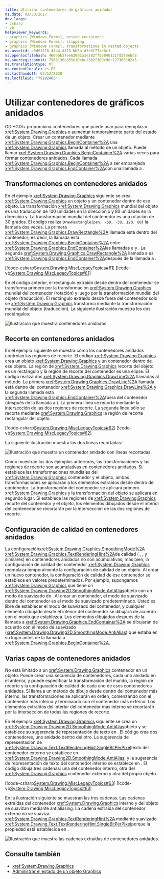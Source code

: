 ```yaml
---
title: Utilizar contenedores de gráficos anidados
ms.date: 03/30/2017
dev_langs:
- csharp
- vb
helpviewer_keywords:
- graphics [Windows Forms], nested containers
- graphics [Windows Forms], clipping
- graphics [Windows Forms], transformations in nested objects
ms.assetid: a0d9f178-43a4-4323-bb5a-d3e3f77ae6c1
ms.openlocfilehash: 460ebb37ee62691a1e282f756840121fd378ebd8
ms.sourcegitcommit: 7588136e355e10cbc2582f389c90c127363c02a5
ms.translationtype: MT
ms.contentlocale: es-ES
ms.lasthandoff: 03/12/2020
ms.locfileid: "79182463"
---
```

# <a name="using-nested-graphics-containers"></a>Utilizar contenedores de gráficos anidados
GDI+GDI+ proporciona contenedores que puede usar para reemplazar <xref:System.Drawing.Graphics> o aumentar temporalmente parte del estado de un objeto. Crear un contenedor mediante <xref:System.Drawing.Graphics.BeginContainer%2A> una <xref:System.Drawing.Graphics> llamada al método de un objeto. Puede llamar <xref:System.Drawing.Graphics.BeginContainer%2A> varias veces para formar contenedores anidados. Cada llamada <xref:System.Drawing.Graphics.BeginContainer%2A> a ser emparejada <xref:System.Drawing.Graphics.EndContainer%2A>con una llamada a .  
  
## <a name="transformations-in-nested-containers"></a>Transformaciones en contenedores anidados  
 En el ejemplo <xref:System.Drawing.Graphics> siguiente se crea <xref:System.Drawing.Graphics> un objeto y un contenedor dentro de ese objeto. La transformación <xref:System.Drawing.Graphics> mundial del objeto es una traducción de 100 unidades en la dirección x y 80 unidades en la dirección y. La transformación mundial del contenedor es una rotación de 30 grados. El código realiza `DrawRectangle(pen, -60, -30, 120, 60)` la llamada dos veces. La primera <xref:System.Drawing.Graphics.DrawRectangle%2A> llamada está dentro del contenedor; es decir, la llamada está <xref:System.Drawing.Graphics.BeginContainer%2A> entre <xref:System.Drawing.Graphics.EndContainer%2A>las llamadas a y . La segunda <xref:System.Drawing.Graphics.DrawRectangle%2A> llamada a es <xref:System.Drawing.Graphics.EndContainer%2A>después de la llamada a .  
  
 [!code-csharp[System.Drawing.MiscLegacyTopics#61](~/samples/snippets/csharp/VS_Snippets_Winforms/System.Drawing.MiscLegacyTopics/CS/Class1.cs#61)]
 [!code-vb[System.Drawing.MiscLegacyTopics#61](~/samples/snippets/visualbasic/VS_Snippets_Winforms/System.Drawing.MiscLegacyTopics/VB/Class1.vb#61)]  
  
 En el código anterior, el rectángulo extraído desde dentro del contenedor se transforma primero por la transformación <xref:System.Drawing.Graphics> mundial del contenedor (rotación) y luego por la transformación mundial del objeto (traducción). El rectángulo extraído desde fuera del contenedor solo se <xref:System.Drawing.Graphics> transforma mediante la transformación mundial del objeto (traducción). La siguiente ilustración muestra los dos rectángulos:
  
 ![Ilustración que muestra contenedores anidados.](./media/using-nested-graphics-containers/nested-containers-illustration.png)  
  
## <a name="clipping-in-nested-containers"></a>Recorte en contenedores anidados  
 En el ejemplo siguiente se muestra cómo los contenedores anidados controlan las regiones de recorte. El código <xref:System.Drawing.Graphics> crea un objeto <xref:System.Drawing.Graphics> y un contenedor dentro de ese objeto. La región de <xref:System.Drawing.Graphics> recorte del objeto es un rectángulo y la región de recorte del contenedor es una elipse. El código realiza dos <xref:System.Drawing.Graphics.DrawLine%2A> llamadas al método. La primera <xref:System.Drawing.Graphics.DrawLine%2A> llamada está dentro del contenedor <xref:System.Drawing.Graphics.DrawLine%2A> y la segunda llamada está <xref:System.Drawing.Graphics.EndContainer%2A>fuera del contenedor (después de la llamada a ). La primera línea se recorta mediante la intersección de las dos regiones de recorte. La segunda línea sólo se recorta mediante <xref:System.Drawing.Graphics> la región de recorte rectangular del objeto.  
  
 [!code-csharp[System.Drawing.MiscLegacyTopics#62](~/samples/snippets/csharp/VS_Snippets_Winforms/System.Drawing.MiscLegacyTopics/CS/Class1.cs#62)]
 [!code-vb[System.Drawing.MiscLegacyTopics#62](~/samples/snippets/visualbasic/VS_Snippets_Winforms/System.Drawing.MiscLegacyTopics/VB/Class1.vb#62)]  
  
 La siguiente ilustración muestra las dos líneas recortadas:
  
 ![Ilustración que muestra un contenedor anidado con líneas recortadas.](./media/using-nested-graphics-containers/nested-container-clipped-lines.png)  
  
 Como muestran los dos ejemplos anteriores, las transformaciones y las regiones de recorte son acumulativas en contenedores anidados. Si establece las transformaciones mundiales del <xref:System.Drawing.Graphics> contenedor y el objeto, ambas transformaciones se aplicarán a los elementos extraídos desde dentro del contenedor. La transformación del contenedor se aplicará primero <xref:System.Drawing.Graphics> y la transformación del objeto se aplicará en segundo lugar. Si establece las regiones de <xref:System.Drawing.Graphics> recorte del contenedor y el objeto, los elementos dibujados desde el interior del contenedor se recortarán por la intersección de las dos regiones de recorte.  
  
## <a name="quality-settings-in-nested-containers"></a>Configuración de calidad en contenedores anidados  
 La configuración<xref:System.Drawing.Graphics.SmoothingMode%2A> <xref:System.Drawing.Graphics.TextRenderingHint%2A>de calidad ( , , y similares) en contenedores anidados no son acumulativas; más bien, la configuración de calidad del contenedor <xref:System.Drawing.Graphics> reemplaza temporalmente la configuración de calidad de un objeto. Al crear un nuevo contenedor, la configuración de calidad de ese contenedor se establece en valores predeterminados. Por ejemplo, supongamos <xref:System.Drawing.Graphics> que tiene un <xref:System.Drawing.Drawing2D.SmoothingMode.AntiAlias>objeto con un modo de suavizado de . Al crear un contenedor, el modo de suavizado dentro del contenedor es el modo de suavizado predeterminado. Usted es libre de establecer el modo de suavizado del contenedor, y cualquier elemento dibujado desde el interior del contenedor se dibujará de acuerdo con el modo que establezca. Los elementos dibujados después de la llamada a <xref:System.Drawing.Graphics.EndContainer%2A> se dibujarán de acuerdo con el modo de suavizado (<xref:System.Drawing.Drawing2D.SmoothingMode.AntiAlias>) que estaba en su lugar antes de la llamada a <xref:System.Drawing.Graphics.BeginContainer%2A>.  
  
## <a name="several-layers-of-nested-containers"></a>Varias capas de contenedores anidados  
 No está limitado a un <xref:System.Drawing.Graphics> contenedor en un objeto. Puede crear una secuencia de contenedores, cada uno anidado en el anterior, y puede especificar la transformación del mundo, la región de recorte y la configuración de calidad de cada uno de esos contenedores anidados. Si llama a un método de dibujo desde dentro del contenedor más interno, las transformaciones se aplicarán en orden, comenzando con el contenedor más interno y terminando con el contenedor más externo. Los elementos extraídos del interior del contenedor más interno se recortarán por la intersección de todas las regiones de recorte.  
  
 En el ejemplo <xref:System.Drawing.Graphics> siguiente se crea un <xref:System.Drawing.Drawing2D.SmoothingMode.AntiAlias>objeto y se establece su sugerencia de representación de texto en . El código crea dos contenedores, uno anidado dentro del otro. La sugerencia de representación de <xref:System.Drawing.Text.TextRenderingHint.SingleBitPerPixel>texto del contenedor externo se establece en <xref:System.Drawing.Drawing2D.SmoothingMode.AntiAlias>, y la sugerencia de representación de texto del contenedor interno se establece en . El código dibuja tres cadenas: una del contenedor interno, otra del <xref:System.Drawing.Graphics> contenedor externo y otra del propio objeto.  
  
 [!code-csharp[System.Drawing.MiscLegacyTopics#63](~/samples/snippets/csharp/VS_Snippets_Winforms/System.Drawing.MiscLegacyTopics/CS/Class1.cs#63)]
 [!code-vb[System.Drawing.MiscLegacyTopics#63](~/samples/snippets/visualbasic/VS_Snippets_Winforms/System.Drawing.MiscLegacyTopics/VB/Class1.vb#63)]  
  
 En la ilustración siguiente se muestran las tres cadenas. Las cadenas extraídas del contenedor <xref:System.Drawing.Graphics> interno y del objeto se suavizan mediante antialiasing. La cadena extraída del contenedor externo no se suaviza <xref:System.Drawing.Graphics.TextRenderingHint%2A> mediante suavizado <xref:System.Drawing.Text.TextRenderingHint.SingleBitPerPixel>porque la propiedad está establecida en .  
  
 ![Ilustración que muestra las cadenas extraídas de contenedores anidados.](./media/using-nested-graphics-containers/nested-containers-three-strings.png)  
  
## <a name="see-also"></a>Consulte también

- <xref:System.Drawing.Graphics>
- [Administrar el estado de un objeto Graphics](managing-the-state-of-a-graphics-object.md)
